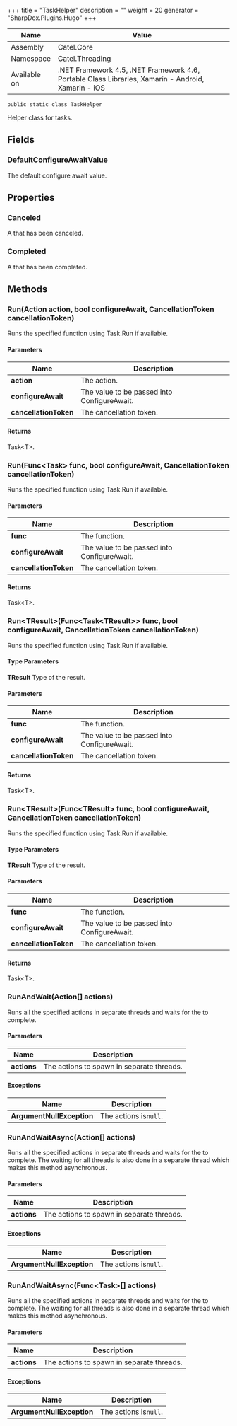 

+++
title = "TaskHelper" 
description = ""
weight = 20
generator = "SharpDox.Plugins.Hugo"
+++

Name|Value
---|---
Assembly|Catel.Core
Namespace|Catel.Threading
Available on|.NET Framework 4.5, .NET Framework 4.6, Portable Class Libraries, Xamarin - Android, Xamarin - iOS

```
public static class TaskHelper
```

Helper class for tasks.

## Fields

### DefaultConfigureAwaitValue

The default configure await value.

## Properties

### Canceled

A that has been canceled.

### Completed

A that has been completed.

## Methods

### Run(Action action, bool configureAwait, CancellationToken cancellationToken)

Runs the specified function using Task.Run if available.

#### Parameters

Name|Description
---|---
**action**|The action.
**configureAwait**|The value to be passed into ConfigureAwait.
**cancellationToken**|The cancellation token.

#### Returns

Task&lt;T&gt;.

### Run(Func&lt;Task&gt; func, bool configureAwait, CancellationToken cancellationToken)

Runs the specified function using Task.Run if available.

#### Parameters

Name|Description
---|---
**func**|The function.
**configureAwait**|The value to be passed into ConfigureAwait.
**cancellationToken**|The cancellation token.

#### Returns

Task&lt;T&gt;.

### Run&lt;TResult&gt;(Func&lt;Task&lt;TResult&gt;&gt; func, bool configureAwait, CancellationToken cancellationToken)

Runs the specified function using Task.Run if available.

#### Type Parameters

**TResult**
Type of the result.

#### Parameters

Name|Description
---|---
**func**|The function.
**configureAwait**|The value to be passed into ConfigureAwait.
**cancellationToken**|The cancellation token.

#### Returns

Task&lt;T&gt;.

### Run&lt;TResult&gt;(Func&lt;TResult&gt; func, bool configureAwait, CancellationToken cancellationToken)

Runs the specified function using Task.Run if available.

#### Type Parameters

**TResult**
Type of the result.

#### Parameters

Name|Description
---|---
**func**|The function.
**configureAwait**|The value to be passed into ConfigureAwait.
**cancellationToken**|The cancellation token.

#### Returns

Task&lt;T&gt;.

### RunAndWait(Action[] actions)

Runs all the specified actions in separate threads and waits for the to complete.

#### Parameters

Name|Description
---|---
**actions**|The actions to spawn in separate threads.

#### Exceptions

Name|Description
---|---
**ArgumentNullException**|The actions is`null`.

### RunAndWaitAsync(Action[] actions)

Runs all the specified actions in separate threads and waits for the to complete. The waiting for all threads is also done in a separate thread which makes this method asynchronous.

#### Parameters

Name|Description
---|---
**actions**|The actions to spawn in separate threads.

#### Exceptions

Name|Description
---|---
**ArgumentNullException**|The actions is`null`.

### RunAndWaitAsync(Func&lt;Task&gt;[] actions)

Runs all the specified actions in separate threads and waits for the to complete. The waiting for all threads is also done in a separate thread which makes this method asynchronous.

#### Parameters

Name|Description
---|---
**actions**|The actions to spawn in separate threads.

#### Exceptions

Name|Description
---|---
**ArgumentNullException**|The actions is`null`.

